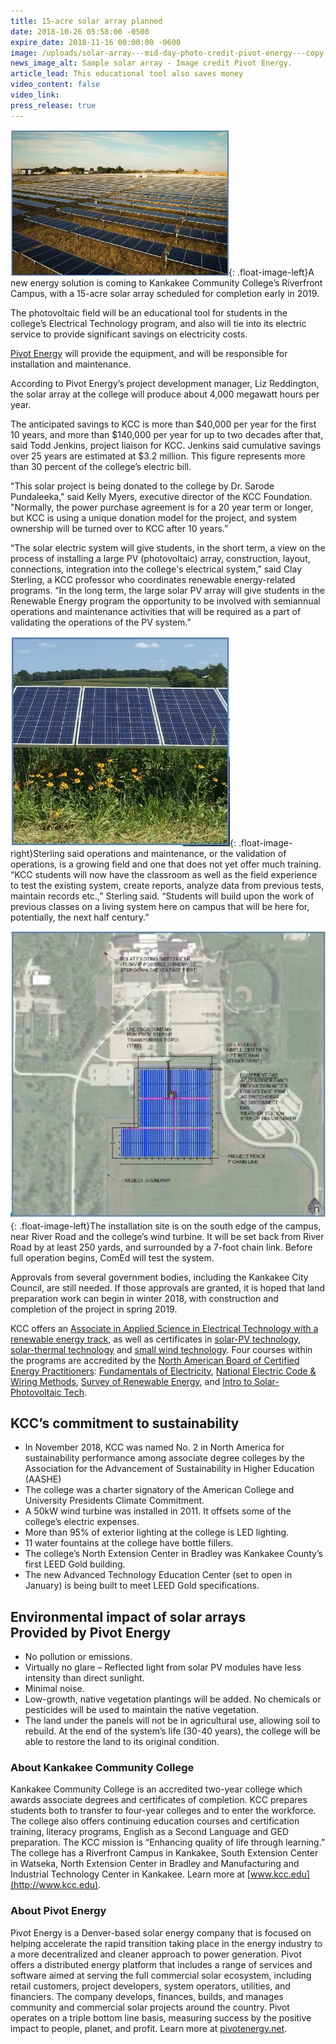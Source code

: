 ```yaml
---
title: 15-acre solar array planned
date: 2018-10-26 05:58:00 -0500
expire_date: 2018-11-16 00:00:00 -0600
image: /uploads/solar-array---mid-day-photo-credit-pivot-energy---copy.jpg
news_image_alt: Sample solar array - Image credit Pivot Energy.
article_lead: This educational tool also saves money
video_content: false
video_link:
press_release: true
---
```


![](/uploads/solar-array---mid-day-photo-credit-pivot-energy---copy-1.jpg){: .float-image-left}A new energy solution is coming to Kankakee Community College’s Riverfront Campus, with a 15-acre solar array scheduled for completion early in 2019.

The photovoltaic field will be an educational tool for students in the college’s Electrical Technology program, and also will tie into its electric service to provide significant savings on electricity costs.

[Pivot Energy](https://pivotenergy.net/) will provide the equipment, and will be responsible for installation and maintenance.

According to Pivot Energy’s project development manager, Liz Reddington, the solar array at the college will produce about 4,000 megawatt hours per year.

The anticipated savings to KCC is more than $40,000 per year for the first 10 years, and more than $140,000 per year for up to two decades after that, said Todd Jenkins, project liaison for KCC. Jenkins said cumulative savings over 25 years are estimated at $3.2 million. This figure represents more than 30 percent of the college’s electric bill.

"This solar project is being donated to the college by Dr. Sarode Pundaleeka," said Kelly Myers, executive director of the KCC Foundation. "Normally, the power purchase agreement is for a 20 year term or longer, but KCC is using a unique donation model for the project, and system ownership will be turned over to KCC after 10 years.”

“The solar electric system will give students, in the short term, a view on the process of installing a large PV (photovoltaic) array, construction, layout, connections, integration into the college's electrical system,” said Clay Sterling, a KCC professor who coordinates renewable energy-related programs. “In the long term, the large solar PV array will give students in the Renewable Energy program the opportunity to be involved with semiannual operations and maintenance activities that will be required as a part of validating the operations of the PV system.” 

![](/uploads/solar-array-with-plantings-2---photo-credit-pivot-energy---copy.jpg){: .float-image-right}Sterling said operations and maintenance, or the validation of operations, is a growing field and one that does not yet offer much training.<br>“KCC students will now have the classroom as well as the field experience to test the existing system, create reports, analyze data from previous tests, maintain records etc.,” Sterling said. “Students will build upon the work of previous classes on a living system here on campus that will be here for, potentially, the next half century.” 

![](/uploads/overhead-view--proposed-solar-array-at-kcc---photo-credit-pivot-energy---copy.jpg){: .float-image-left}The installation site is on the south edge of the campus, near River Road and the college’s wind turbine. It will be set back from River Road by at least 250 yards, and surrounded by a 7-foot chain link. Before full operation begins, ComEd will test the system.

Approvals from several government bodies, including the Kankakee City Council, are still needed. If those approvals are granted, it is hoped that land preparation work can begin in winter 2018, with construction and completion of the project in spring 2019.

KCC offers an [Associate in Applied Science in Electrical Technology with a renewable energy track](http://kcc.smartcatalogiq.com/en/2018-2019/Academic-Catalog/Programs/Occupational-Programs/Technology/Electrical-Technology-Renewable-Energy-Technology-Track-AAS), as well as certificates in [solar-PV technology](http://kcc.smartcatalogiq.com/2018-2019/Academic-Catalog/Programs/Occupational-Programs/Technology/Electrical-Technology-Certificates), [solar-thermal technology](http://kcc.smartcatalogiq.com/2018-2019/Academic-Catalog/Programs/Occupational-Programs/Technology/Electrical-Technology-Certificates) and [small wind technology](http://kcc.smartcatalogiq.com/2018-2019/Academic-Catalog/Programs/Occupational-Programs/Technology/Electrical-Technology-Certificates). Four courses within the programs are accredited by the [North American Board of Certified Energy Practitioners](http://www.nabcep.org/): [Fundamentals of Electricity](http://kcc.smartcatalogiq.com/current/Academic-Catalog/Courses/ELTR-Electricity-Electronics/ELTR-1064), [National Electric Code & Wiring Methods](http://kcc.smartcatalogiq.com/current/Academic-Catalog/Courses/ELTR-Electricity-Electronics/ELTR-1174), [Survey of Renewable Energy](http://kcc.smartcatalogiq.com/en/current/Academic-Catalog/Courses/ELTR-Electricity-Electronics/ELTR-1503), and [Intro to Solar-Photovoltaic Tech](http://kcc.smartcatalogiq.com/en/current/Academic-Catalog/Courses/ELTR-Electricity-Electronics/ELTR-2334).

## KCC’s commitment to sustainability

* In November 2018, KCC was named No. 2 in North America for sustainability performance among associate degree colleges by the Association for the Advancement of Sustainability in Higher Education (AASHE)
* The college was a charter signatory of the American College and University Presidents Climate Commitment.
* A 50kW wind turbine was installed in 2011. It offsets some of the college’s electric expenses.
* More than 95% of exterior lighting at the college is LED lighting.
* 11 water fountains at the college have bottle fillers.
* The college’s North Extension Center in Bradley was Kankakee County’s first LEED Gold building.
* The new Advanced Technology Education Center (set to open in January) is being built to meet LEED Gold specifications.

## Environmental impact of solar arrays<br>Provided by Pivot Energy

* No pollution or emissions.
* Virtually no glare – Reflected light from solar PV modules have less intensity than direct sunlight.
* Minimal noise.
* Low-growth, native vegetation plantings will be added. No chemicals or pesticides will be used to maintain the native vegetation.
* The land under the panels will not be in agricultural use, allowing soil to rebuild. At the end of the system’s life (30-40 years), the college will be able to restore the land to its original condition.

### About Kankakee Community College

Kankakee Community College is an accredited two-year college which awards associate degrees and certificates of completion. KCC prepares students both to transfer to four-year colleges and to enter the workforce. The college also offers continuing education courses and certification training, literacy programs, English as a Second Language and GED preparation. The KCC mission is “Enhancing quality of life through learning.” The college has a Riverfront Campus in Kankakee, South Extension Center in Watseka, North Extension Center in Bradley and Manufacturing and Industrial Technology Center in Kankakee. Learn more at [www.kcc.edu](http://www.kcc.edu).

### About Pivot Energy

Pivot Energy is a Denver-based solar energy company that is focused on helping accelerate the rapid transition taking place in the energy industry to a more decentralized and cleaner approach to power generation. Pivot offers a distributed energy platform that includes a range of services and software aimed at serving the full commercial solar ecosystem, including retail customers, project developers, system operators, utilities, and financiers. The company develops, finances, builds, and manages community and commercial solar projects around the country. Pivot operates on a triple bottom line basis, measuring success by the positive impact to people, planet, and profit. Learn more at [pivotenergy.net](http://www.pivotenergy.net).